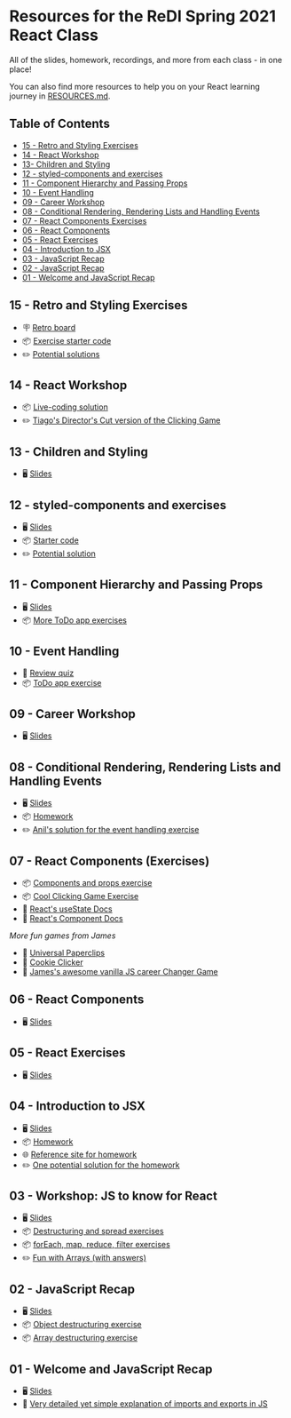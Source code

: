 # Resources for the ReDI Spring 2021 React Class

All of the slides, homework, recordings, and more from each class - in one place! 

You can also find more resources to help you on your React learning journey in [RESOURCES.md](./RESOURCES.md).

## Table of Contents

- [15 - Retro and Styling Exercises](#15---retro-and-styling-exercises)
- [14 - React Workshop](#14---react-workshop)
- [13- Children and Styling](#13---children-and-styling)
- [12 - styled-components and exercises](#12--styled-components-and-exercises)
- [11 - Component Hierarchy and Passing Props](#11--component-hierarchy-and-passing-props)
- [10 - Event Handling](#10---event-handling)
- [09 - Career Workshop](#09---career-workshop)
- [08 - Conditional Rendering, Rendering Lists and Handling Events](#08---conditional-rendering-rendering-lists-and-handling-events)
- [07 - React Components Exercises](#07---react-components-exercises)
- [06 - React Components](#06---react-components)
- [05 - React Exercises](#05---react-exercises)
- [04 - Introduction to JSX](#04---introduction-to-jsx)
- [03 - JavaScript Recap](#03---workshop-js-to-know-for-react)
- [02 - JavaScript Recap](#01---javascript-recap)
- [01 - Welcome and JavaScript Recap](#01---welcome-and-javascript-recap)

## 15 - Retro and Styling Exercises

- 🪧 [Retro board](https://www.reetro.app/board/5fd735290341a30016e5343c/6075bcb2444393001631c236)
- 📦 [Exercise starter code](https://codesandbox.io/s/p9qho)
- ✏️ [Potential solutions](https://codesandbox.io/s/ghrgo)

## 14 - React Workshop

- 📦 [Live-coding solution](https://codesandbox.io/s/cool-clicking-game-exercise-forked-fj1g3)
- ✏️ [Tiago's Director's Cut version of the Clicking Game](https://codesandbox.io/s/cool-clicking-game-exercise-directors-cut-rifp0)

## 13 - Children and Styling

- 🖥 [Slides](https://docs.google.com/presentation/d/1Z1Il2OWFKR3vto_Xuy0QccEVEB9kuVvTubV0eKPQq-o/edit)

## 12 - styled-components and exercises

- 🖥 [Slides](https://docs.google.com/presentation/d/1HDfd8eKdHhbaVfA7XO_rI3JeXcrL0rXZbhLf0k2PPi4/edit#slide=id.g9d90a069b6_0_358)
- 📦 [Starter code](https://codesandbox.io/s/15ynf)
- ✏️ [Potential solution](https://codesandbox.io/s/redi-session-11-todo-solution-fwu3k)

## 11 - Component Hierarchy and Passing Props

- 🖥 [Slides](https://docs.google.com/presentation/d/1DvmaVRvEOMjpUeyK0T4ppLAMAfPjek8lmdE8C6j1Hqc/edit#slide=id.g9d90a069b6_0_349)
- 📦  [More ToDo app exercises](https://codesandbox.io/s/redi-week-05-exercises-forked-lb6bd?file=/src/ToDoApp.js)


## 10 - Event Handling

- 🏁 [Review quiz](https://kahoot.it/challenge/03404603?challenge-id=ccaf4dd8-8059-4c09-8226-c2affa4f1a45_1617126698005)
- 📦 [ToDo app exercise](https://codesandbox.io/s/redi-week-05-exercises-wplqq?file=/src/App.js)

## 09 - Career Workshop

- 🖥  [Slides](https://redi-school.slack.com/files/U01RWEY3YF3/F01SPRJA1PE/how_to_start_your_career_in_tech_in_germany_-_james_rushford.pptx.pdf)

## 08 - Conditional Rendering, Rendering Lists and Handling Events

- 🖥  [Slides](https://docs.google.com/presentation/d/1Co3je-0xOGOWNFvoiQjAb3RZhtF4YfOo0kTq0c0asUM/edit#slide=id.g641d900745_8_1)
- 📦  [Homework](https://codesandbox.io/s/portfolio-skills-list-unnwl)
- ✏️ [Anil's solution for the event handling exercise](https://codesandbox.io/s/event-handlers-forked-yd1nd)


## 07 - React Components (Exercises)

- 📦 [Components and props exercise](https://codesandbox.io/s/zoo-cards-mhgx8)
- 📦 [Cool Clicking Game Exercise](https://codesandbox.io/s/cool-clicking-game-exercise-3lrep?file=/src/App.js)
- 📝 [React's useState Docs](https://reactjs.org/docs/hooks-state.html)
- 📝 [React's Component Docs](https://reactjs.org/docs/components-and-props.html)

_More fun games from James_
- 📎 [Universal Paperclips](https://www.decisionproblem.com/paperclips/index2.html)
- 🍪 [Cookie Clicker](https://orteil.dashnet.org/cookieclicker/)
- 🍦 [James's awesome vanilla JS career Changer Game](https://codepen.io/crushford/pen/BMRpve)

## 06 - React Components

- 🖥  [Slides](https://docs.google.com/presentation/d/1yRmWXFaqVZ1ekhrNV3OGp4t6loph1IHujylr3FjXuWM/edit#slide=id.gc38bd7d9bd_0_446)

## 05 - React Exercises

- 🖥  [Slides](https://docs.google.com/presentation/d/1RJPFhgKsk146fmrrQCyjQHtEy665fBAZW0u0mlCtwaw/edit#slide=id.gc38bd7d9bd_0_446)


## 04 - Introduction to JSX

- 🖥  [Slides](https://docs.google.com/presentation/d/1ODDEITggZ5zdOkYu-s-XwZkSBqRqhPuXpuwsE5Ng0oU/edit?usp=sharing)
- 📦 [Homework](https://codesandbox.io/s/redi-react-2021-jsx-homework-5qu7v)
- 🌐 [Reference site for homework](https://redi-react-2021-jsx-homework.netlify.app/)
- ✏️ [One potential solution for the homework](https://codesandbox.io/s/redi-react-2021-jsx-solution-gsli2)


## 03 - Workshop: JS to know for React

- 🖥  [Slides](https://docs.google.com/presentation/d/1MB9AaCyRVAjUNrixk78ezHAVR8d2IZyb44jXdCwxR-0/edit#slide=id.gc566285963_0_219)
- 📦 [Destructuring and spread exercises](https://codesandbox.io/s/js-for-react-destructuring-and-spread-d1of5)
- 📦 [forEach, map, reduce, filter exercises](https://codesandbox.io/s/js-for-react-foreach-map-reduce-filter-3pmzx)
- ✏️ [Fun with Arrays (with answers)](https://codesandbox.io/s/fun-with-arrays-with-answers-3p8tv?file=/src/App.js)

## 02 - JavaScript Recap

- 🖥  [Slides](https://docs.google.com/presentation/d/1nW1svdquV8yyv6oOL7eWV99z15BRheMroc1_mXK4s0o/edit#slide=id.gc38bd7d9bd_0_446)
- 📦 [Object destructuring exercise](https://codesandbox.io/s/object-destructuring-xlj5l?file=/src/App.js)
- 📦 [Array destructuring exercise](https://codesandbox.io/s/array-destructuring-335bk?file=/src/App.js)

## 01 - Welcome and JavaScript Recap

- 🖥  [Slides](https://docs.google.com/presentation/d/1htKCGdroUouI6CP_OsFd0LPuijGOQFFHPe9j80F0Gdc/edit?usp=sharing)
- 📝 [Very detailed yet simple explanation of imports and exports in JS](https://javascript.info/import-export)
